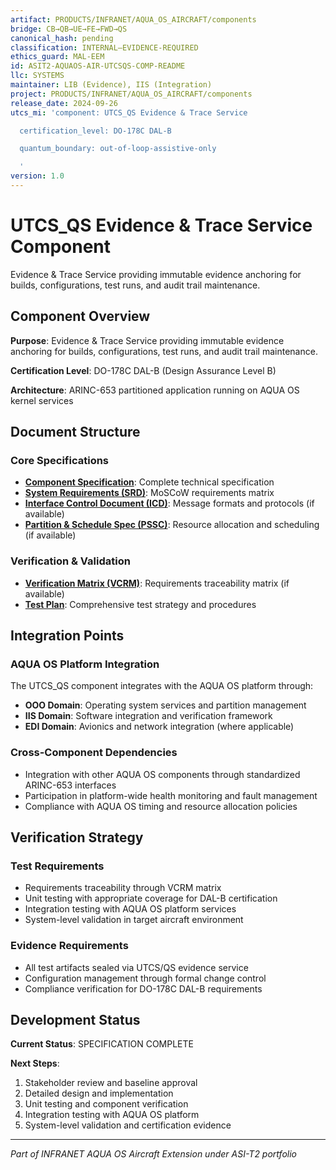 ```yaml
---
artifact: PRODUCTS/INFRANET/AQUA_OS_AIRCRAFT/components
bridge: CB→QB→UE→FE→FWD→QS
canonical_hash: pending
classification: INTERNAL–EVIDENCE-REQUIRED
ethics_guard: MAL-EEM
id: ASIT2-AQUAOS-AIR-UTCSQS-COMP-README
llc: SYSTEMS
maintainer: LIB (Evidence), IIS (Integration)
project: PRODUCTS/INFRANET/AQUA_OS_AIRCRAFT/components
release_date: 2024-09-26
utcs_mi: 'component: UTCS_QS Evidence & Trace Service

  certification_level: DO-178C DAL-B

  quantum_boundary: out-of-loop-assistive-only

  '
version: 1.0
---
```


# UTCS_QS Evidence & Trace Service Component

Evidence & Trace Service providing immutable evidence anchoring for builds, configurations, test runs, and audit trail maintenance.

## Component Overview

**Purpose**: Evidence & Trace Service providing immutable evidence anchoring for builds, configurations, test runs, and audit trail maintenance.

**Certification Level**: DO-178C DAL-B (Design Assurance Level B)

**Architecture**: ARINC-653 partitioned application running on AQUA OS kernel services

## Document Structure

### Core Specifications
- **[Component Specification](./UTCS_QS_Component_Spec.md)**: Complete technical specification
- **[System Requirements (SRD)](./UTCS_QS_SRD.md)**: MoSCoW requirements matrix
- **[Interface Control Document (ICD)](./UTCS_QS_ICD.yaml)**: Message formats and protocols (if available)
- **[Partition & Schedule Spec (PSSC)](./UTCS_QS_PSSC.json)**: Resource allocation and scheduling (if available)

### Verification & Validation
- **[Verification Matrix (VCRM)](./UTCS_QS_VCRM.csv)**: Requirements traceability matrix (if available)
- **[Test Plan](./UTCS_QS_Test_Plan.md)**: Comprehensive test strategy and procedures

## Integration Points

### AQUA OS Platform Integration
The UTCS_QS component integrates with the AQUA OS platform through:
- **OOO Domain**: Operating system services and partition management
- **IIS Domain**: Software integration and verification framework
- **EDI Domain**: Avionics and network integration (where applicable)

### Cross-Component Dependencies
- Integration with other AQUA OS components through standardized ARINC-653 interfaces
- Participation in platform-wide health monitoring and fault management
- Compliance with AQUA OS timing and resource allocation policies

## Verification Strategy

### Test Requirements
- Requirements traceability through VCRM matrix
- Unit testing with appropriate coverage for DAL-B certification
- Integration testing with AQUA OS platform services
- System-level validation in target aircraft environment

### Evidence Requirements
- All test artifacts sealed via UTCS/QS evidence service
- Configuration management through formal change control
- Compliance verification for DO-178C DAL-B requirements

## Development Status

**Current Status**: SPECIFICATION COMPLETE

**Next Steps**:
1. Stakeholder review and baseline approval
2. Detailed design and implementation  
3. Unit testing and component verification
4. Integration testing with AQUA OS platform
5. System-level validation and certification evidence

---

*Part of INFRANET AQUA OS Aircraft Extension under ASI-T2 portfolio*
